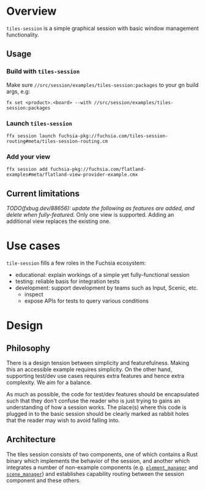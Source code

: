 # Overview

`tiles-session` is a simple graphical session with basic window management functionality.

## Usage

### Build with `tiles-session`

Make sure `//src/session/examples/tiles-session:packages` to your gn build args, e.g:

```
fx set <product>.<board> --with //src/session/examples/tiles-session:packages
```

### Launch `tiles-session`

```
ffx session launch fuchsia-pkg://fuchsia.com/tiles-session-routing#meta/tiles-session-routing.cm
```

### Add your view

```
ffx session add fuchsia-pkg://fuchsia.com/flatland-examples#meta/flatland-view-provider-example.cmx
```

## Current limitations
*TODO(fxbug.dev/88656): update the following as features are added, and delete when fully-featured.*
Only one view is supported. Adding an additional view replaces the existing one.

# Use cases

`tile-session` fills a few roles in the Fuchsia ecosystem:

- educational: explain workings of a simple yet fully-functional session
- testing: reliable basis for integration tests
- development: support development by teams such as Input, Scenic, etc.
  - inspect
  - expose APIs for tests to query various conditions

# Design

## Philosophy

There is a design tension between simplicity and featurefulness. Making this an accessible example
requires simplicity. On the other hand, supporting test/dev use cases requires extra features and
hence extra complexity. We aim for a balance.

As much as possible, the code for test/dev features should be encapsulated such that they don't
confuse the reader who is just trying to gains an understanding of how a session works. The
place(s) where this code is plugged in to the basic session should be clearly marked as rabbit
holes that the reader may wish to avoid falling into.

## Architecture

The tiles session consists of two components, one of which contains a Rust binary which implements
the behavior of the session, and another which integrates a number of non-example components (e.g.
[`element_manager`](/src/session/bin/element_manager/README.md) and
[`scene_manager`](/src/session/bin/scene_manager/README.md)) and establishes capability routing
between the session component and these others.
